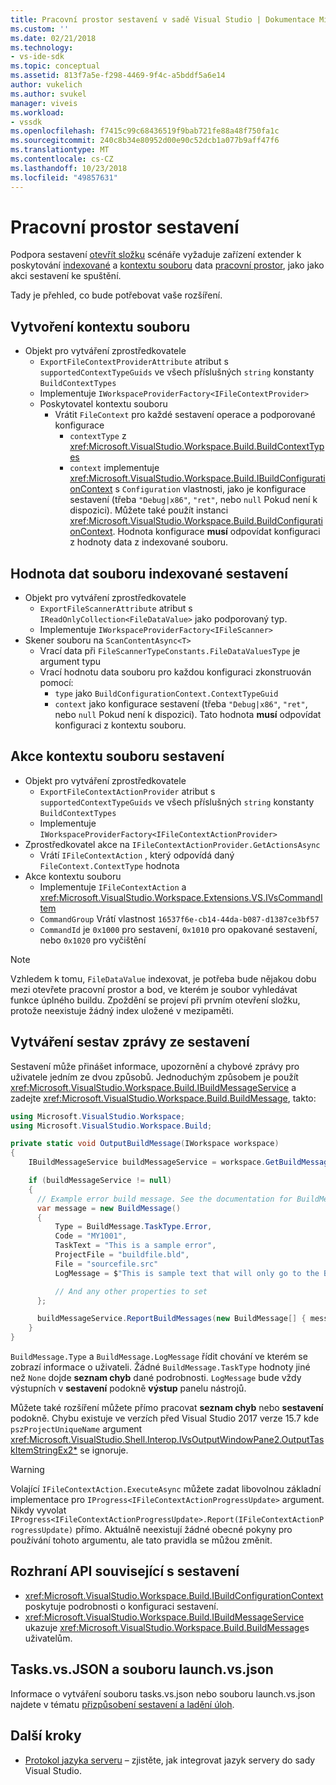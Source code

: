 ```yaml
---
title: Pracovní prostor sestavení v sadě Visual Studio | Dokumentace Microsoftu
ms.custom: ''
ms.date: 02/21/2018
ms.technology:
- vs-ide-sdk
ms.topic: conceptual
ms.assetid: 813f7a5e-f298-4469-9f4c-a5bddf5a6e14
author: vukelich
ms.author: svukel
manager: viveis
ms.workload:
- vssdk
ms.openlocfilehash: f7415c99c68436519f9bab721fe88a48f750fa1c
ms.sourcegitcommit: 240c8b34e80952d00e90c52dcb1a077b9aff47f6
ms.translationtype: MT
ms.contentlocale: cs-CZ
ms.lasthandoff: 10/23/2018
ms.locfileid: "49857631"
---
```

# <a name="workspace-build"></a>Pracovní prostor sestavení

Podpora sestavení [otevřít složku](../ide/develop-code-in-visual-studio-without-projects-or-solutions.md) scénáře vyžaduje zařízení extender k poskytování [indexované](workspace-indexing.md) a [kontextu souboru](workspace-file-contexts.md) data [pracovní prostor](workspaces.md), jako jako akci sestavení ke spuštění.

Tady je přehled, co bude potřebovat vaše rozšíření.

## <a name="build-file-context"></a>Vytvoření kontextu souboru

- Objekt pro vytváření zprostředkovatele
  - `ExportFileContextProviderAttribute` atribut s `supportedContextTypeGuids` ve všech příslušných `string` konstanty `BuildContextTypes`
  - Implementuje `IWorkspaceProviderFactory<IFileContextProvider>`
  - Poskytovatel kontextu souboru
    - Vrátit `FileContext` pro každé sestavení operace a podporované konfigurace
      - `contextType` z <xref:Microsoft.VisualStudio.Workspace.Build.BuildContextTypes>
      - `context` implementuje <xref:Microsoft.VisualStudio.Workspace.Build.IBuildConfigurationContext> s `Configuration` vlastnosti, jako je konfigurace sestavení (třeba `"Debug|x86"`, `"ret"`, nebo `null` Pokud není k dispozici). Můžete také použít instanci <xref:Microsoft.VisualStudio.Workspace.Build.BuildConfigurationContext>. Hodnota konfigurace **musí** odpovídat konfiguraci z hodnoty data z indexované souboru.

## <a name="indexed-build-file-data-value"></a>Hodnota dat souboru indexované sestavení

- Objekt pro vytváření zprostředkovatele
  - `ExportFileScannerAttribute` atribut s `IReadOnlyCollection<FileDataValue>` jako podporovaný typ.
  - Implementuje `IWorkspaceProviderFactory<IFileScanner>`
- Skener souboru na `ScanContentAsync<T>`
  - Vrací data při `FileScannerTypeConstants.FileDataValuesType` je argument typu
  - Vrací hodnotu data souboru pro každou konfiguraci zkonstruován pomocí:
    - `type` jako `BuildConfigurationContext.ContextTypeGuid`
    - `context` jako konfigurace sestavení (třeba `"Debug|x86"`, `"ret"`, nebo `null` Pokud není k dispozici). Tato hodnota **musí** odpovídat konfiguraci z kontextu souboru.

## <a name="build-file-context-action"></a>Akce kontextu souboru sestavení

- Objekt pro vytváření zprostředkovatele
  - `ExportFileContextActionProvider` atribut s `supportedContextTypeGuids` ve všech příslušných `string` konstanty `BuildContextTypes`
  - Implementuje `IWorkspaceProviderFactory<IFileContextActionProvider>`
- Zprostředkovatel akce na `IFileContextActionProvider.GetActionsAsync`
  - Vrátí `IFileContextAction` , který odpovídá daný `FileContext.ContextType` hodnota
- Akce kontextu souboru
  - Implementuje `IFileContextAction` a <xref:Microsoft.VisualStudio.Workspace.Extensions.VS.IVsCommandItem>
  - `CommandGroup` Vrátí vlastnost `16537f6e-cb14-44da-b087-d1387ce3bf57`
  - `CommandId` je `0x1000` pro sestavení, `0x1010` pro opakované sestavení, nebo `0x1020` pro vyčištění

>[!NOTE]
>Vzhledem k tomu, `FileDataValue` indexovat, je potřeba bude nějakou dobu mezi otevřete pracovní prostor a bod, ve kterém je soubor vyhledávat funkce úplného buildu. Zpoždění se projeví při prvním otevření složku, protože neexistuje žádný index uložené v mezipaměti.

## <a name="reporting-messages-from-a-build"></a>Vytváření sestav zprávy ze sestavení

Sestavení může přinášet informace, upozornění a chybové zprávy pro uživatele jedním ze dvou způsobů. Jednoduchým způsobem je použít <xref:Microsoft.VisualStudio.Workspace.Build.IBuildMessageService> a zadejte <xref:Microsoft.VisualStudio.Workspace.Build.BuildMessage>, takto:

```csharp
using Microsoft.VisualStudio.Workspace;
using Microsoft.VisualStudio.Workspace.Build;

private static void OutputBuildMessage(IWorkspace workspace)
{
    IBuildMessageService buildMessageService = workspace.GetBuildMessageService();

    if (buildMessageService != null)
    {
      // Example error build message. See the documentation for BuildMessage for more information.
      var message = new BuildMessage()
      {
          Type = BuildMessage.TaskType.Error,
          Code = "MY1001",
          TaskText = "This is a sample error",
          ProjectFile = "buildfile.bld",
          File = "sourcefile.src"
          LogMessage = $"This is sample text that will only go to the Build output window pane.\n"

          // And any other properties to set
      };

      buildMessageService.ReportBuildMessages(new BuildMessage[] { message });
    }
}
```

`BuildMessage.Type` a `BuildMessage.LogMessage` řídit chování ve kterém se zobrazí informace o uživateli. Žádné `BuildMessage.TaskType` hodnoty jiné než `None` dojde **seznam chyb** dané podrobnosti. `LogMessage` bude vždy výstupních v **sestavení** podokně **výstup** panelu nástrojů.

Můžete také rozšíření můžete přímo pracovat **seznam chyb** nebo **sestavení** podokně. Chybu existuje ve verzích před Visual Studio 2017 verze 15.7 kde `pszProjectUniqueName` argument <xref:Microsoft.VisualStudio.Shell.Interop.IVsOutputWindowPane2.OutputTaskItemStringEx2*> se ignoruje.

>[!WARNING]
>Volající `IFileContextAction.ExecuteAsync` můžete zadat libovolnou základní implementace pro `IProgress<IFileContextActionProgressUpdate>` argument. Nikdy vyvolat `IProgress<IFileContextActionProgressUpdate>.Report(IFileContextActionProgressUpdate)` přímo. Aktuálně neexistují žádné obecné pokyny pro používání tohoto argumentu, ale tato pravidla se můžou změnit.

## <a name="build-related-apis"></a>Rozhraní API související s sestavení

- <xref:Microsoft.VisualStudio.Workspace.Build.IBuildConfigurationContext> poskytuje podrobnosti o konfiguraci sestavení.
- <xref:Microsoft.VisualStudio.Workspace.Build.IBuildMessageService> ukazuje <xref:Microsoft.VisualStudio.Workspace.Build.BuildMessage>s uživatelům.

## <a name="tasksvsjson-and-launchvsjson"></a>Tasks.vs.JSON a souboru launch.vs.json

Informace o vytváření souboru tasks.vs.json nebo souboru launch.vs.json najdete v tématu [přizpůsobení sestavení a ladění úloh](../ide/customize-build-and-debug-tasks-in-visual-studio.md).

## <a name="next-steps"></a>Další kroky

* [Protokol jazyka serveru](language-server-protocol.md) – zjistěte, jak integrovat jazyk servery do sady Visual Studio.